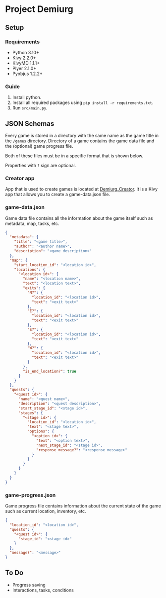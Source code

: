 # Project Demiurg

## Setup

### Requirements

- Python 3.10+
- Kivy 2.2.0+
- KivyMD 1.1.1+
- Plyer 2.1.0+
- Pyobjus 1.2.2+

### Guide

1. Install python.
1. Install all required packages using `pip install -r requirements.txt`.
1. Run `src/main.py`.

## JSON Schemas

Every game is stored in a directory with the same name as the game title in the `/games` directory. Directory of a game contains the game data file and the (optional) game progress file.

Both of these files must be in a specific format that is shown below.

Properties with `?` sign are optional.

### Creator app

App that is used to create games is located at [Demiurg_Creator](https://github.com/Lightios/Demiurg_Creator). It is a Kivy app that allows you to create a game-data.json file.

### game-data.json

Game data file contains all the information about the game itself such as metadata, map, tasks, etc.

```json
{
  "metadata": {
    "title": "<game title>",
    "author": "<author name>",
    "description": "<game description>"
  },
  "map": {
    "start_location_id": "<location id>",
    "locations": {
      "<location id>": {
        "name": "<location name>",
        "text": "<location text>",
        "exits": {
          "N?": {
            "location_id": "<location id>",
            "text": "<exit text>"
          },
          "E?": {
            "location_id": "<location id>",
            "text": "<exit text>"
          },
          "S?": {
            "location_id": "<location id>",
            "text": "<exit text>"
          },
          "W?": {
            "location_id": "<location id>",
            "text": "<exit text>"
          }
        },
        "is_end_location?": true
      }
    }
  },
  "quests": {
    "<quest id>": {
      "name": "<quest name>",
      "description": "<quest description>",
      "start_stage_id": "<stage id>",
      "stages": {
        "<stage id>": {
          "location_id": "<location id>",
          "text": "<stage text>",
          "options": {
            "<option id>": {
              "text": "<option text>",
              "next_stage_id": "<stage id>",
              "response_message?": "<response message>"
            }
          }
        }
      }
    }
  }
}
```

### game-progress.json

Game progress file contains information about the current state of the game such as current location, inventory, etc.

```json
{
  "location_id": "<location id>",
  "quests": {
    "<quest id>": {
      "stage_id": "<stage id>"
    }
  },
  "message?": "<message>"
}
```

## To Do

- Progress saving
- Interactions, tasks, conditions

